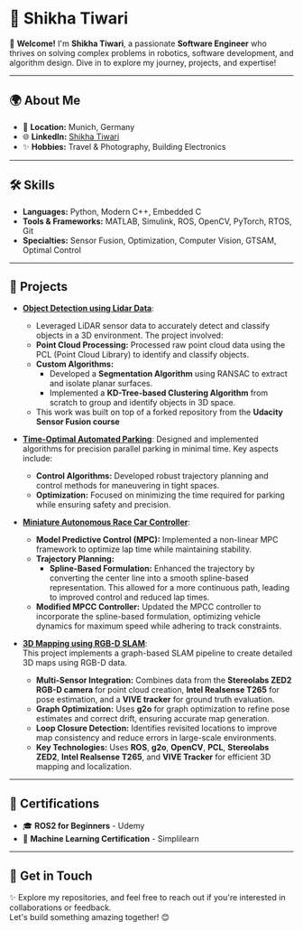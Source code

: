 # 🌟 Shikha Tiwari

👋 **Welcome!** I'm **Shikha Tiwari**, a passionate **Software Engineer** who thrives on solving complex problems in robotics, software development, and algorithm design. Dive in to explore my journey, projects, and expertise!

---

## 🌍 About Me

- 🏡 **Location:** Munich, Germany
- 🌐 **LinkedIn:** [Shikha Tiwari](https://www.linkedin.com/in/shikha-tiwari-6ab48613b/)
- ✨ **Hobbies:** Travel & Photography, Building Electronics

---

## 🛠️ Skills

- **Languages:** Python, Modern C++, Embedded C
- **Tools & Frameworks:** MATLAB, Simulink, ROS, OpenCV, PyTorch, RTOS, Git
- **Specialties:** Sensor Fusion, Optimization, Computer Vision, GTSAM, Optimal Control

---

## 🚀 Projects
- **[Object Detection using Lidar Data](https://github.com/shikha6926/SFND_Lidar_Obstacle_Detection)**:
  - Leveraged LiDAR sensor data to accurately detect and classify objects in a 3D environment. The project involved:
  - **Point Cloud Processing:** Processed raw point cloud data using the PCL (Point Cloud Library) to identify and classify objects.
  - **Custom Algorithms:**
    - Developed a **Segmentation Algorithm** using RANSAC to extract and isolate planar surfaces.
    - Implemented a **KD-Tree-based Clustering Algorithm** from scratch to group and identify objects in 3D space.
  - This work was built on top of a forked repository from the **Udacity Sensor Fusion course**
    
- **[Time-Optimal Automated Parking](https://github.com/shikha6926/Automated-Parallel-Parking)**:
    Designed and implemented algorithms for precision parallel parking in minimal time. Key aspects include:
  - **Control Algorithms:** Developed robust trajectory planning and control methods for maneuvering in tight spaces.  
  - **Optimization:** Focused on minimizing the time required for parking while ensuring safety and precision.

- **[Miniature Autonomous Race Car Controller](https://github.com/shikha6926/Race_Car_MPCC_Controller)**:
  - **Model Predictive Control (MPC):** Implemented a non-linear MPC framework to optimize lap time while maintaining stability.  
  - **Trajectory Planning:**    
    - **Spline-Based Formulation:** Enhanced the trajectory by converting the center line into a smooth spline-based representation. This allowed for a more   continuous path, leading to improved control and reduced lap times.  
  - **Modified MPCC Controller:** Updated the MPCC controller to incorporate the spline-based formulation, optimizing vehicle dynamics for maximum speed while adhering to track constraints.

- **[3D Mapping using RGB-D SLAM](https://github.com/shikha6926/RGBD-SLAM-FreiCAR-LAB)**:   
    This project implements a graph-based SLAM pipeline to create detailed 3D maps using RGB-D data.
  - **Multi-Sensor Integration:** Combines data from the **Stereolabs ZED2 RGB-D camera** for point cloud creation, **Intel Realsense T265** for pose estimation, and a **VIVE tracker** for ground truth evaluation.
  - **Graph Optimization:** Uses **g2o** for graph optimization to refine pose estimates and correct drift, ensuring accurate map generation.
  - **Loop Closure Detection:** Identifies revisited locations to improve map consistency and reduce errors in large-scale environments.
  - **Key Technologies:** Uses **ROS**, **g2o**, **OpenCV**, **PCL**, **Stereolabs ZED2**, **Intel Realsense T265**, and **VIVE Tracker** for efficient 3D mapping and localization.

---

## 📜 Certifications

- 🎓 **ROS2 for Beginners** - Udemy
- 🤖 **Machine Learning Certification** - Simplilearn

---

## 🤝 Get in Touch

✨ Explore my repositories, and feel free to reach out if you're interested in collaborations or feedback.  
Let's build something amazing together! 😊
